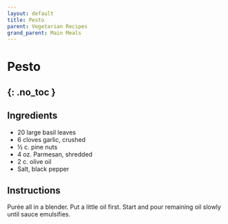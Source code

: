 ```yaml
---
layout: default
title: Pesto
parent: Vegetarian Recipes
grand_parent: Main Meals
---
```


# Pesto
{: .no_toc }
---

## Ingredients
<ul>
	<li>20 large basil leaves</li>
	<li>6 cloves garlic, crushed</li>
	<li>½ c. pine nuts</li>
	<li>4 oz. Parmesan, shredded</li>
	<li>2 c. olive oil</li>
	<li>Salt, black pepper</li>
</ul>

## Instructions
Purée all in a blender. Put a little oil first. Start and pour remaining oil slowly until sauce emulsifies.